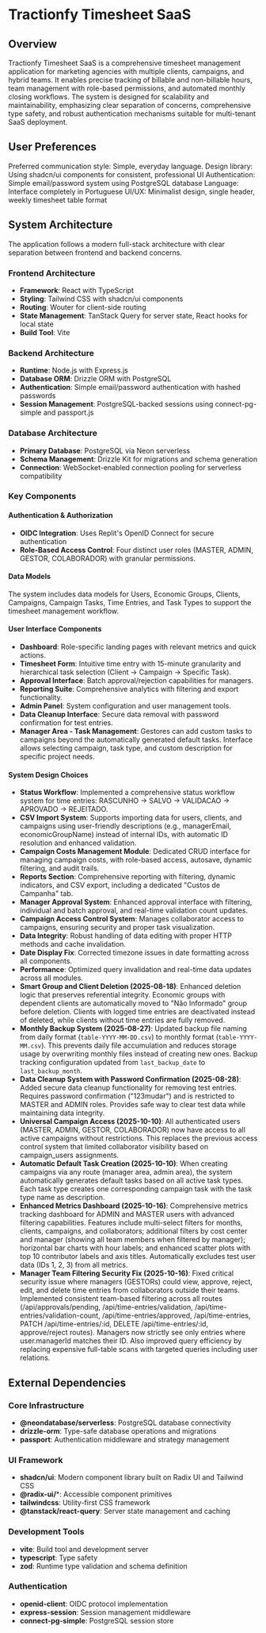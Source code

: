 # Tractionfy Timesheet SaaS

## Overview
Tractionfy Timesheet SaaS is a comprehensive timesheet management application for marketing agencies with multiple clients, campaigns, and hybrid teams. It enables precise tracking of billable and non-billable hours, team management with role-based permissions, and automated monthly closing workflows. The system is designed for scalability and maintainability, emphasizing clear separation of concerns, comprehensive type safety, and robust authentication mechanisms suitable for multi-tenant SaaS deployment.

## User Preferences
Preferred communication style: Simple, everyday language.
Design library: Using shadcn/ui components for consistent, professional UI
Authentication: Simple email/password system using PostgreSQL database
Language: Interface completely in Portuguese
UI/UX: Minimalist design, single header, weekly timesheet table format

## System Architecture

The application follows a modern full-stack architecture with clear separation between frontend and backend concerns.

### Frontend Architecture
- **Framework**: React with TypeScript
- **Styling**: Tailwind CSS with shadcn/ui components
- **Routing**: Wouter for client-side routing
- **State Management**: TanStack Query for server state, React hooks for local state
- **Build Tool**: Vite

### Backend Architecture
- **Runtime**: Node.js with Express.js
- **Database ORM**: Drizzle ORM with PostgreSQL
- **Authentication**: Simple email/password authentication with hashed passwords
- **Session Management**: PostgreSQL-backed sessions using connect-pg-simple and passport.js

### Database Architecture
- **Primary Database**: PostgreSQL via Neon serverless
- **Schema Management**: Drizzle Kit for migrations and schema generation
- **Connection**: WebSocket-enabled connection pooling for serverless compatibility

### Key Components

#### Authentication & Authorization
- **OIDC Integration**: Uses Replit's OpenID Connect for secure authentication
- **Role-Based Access Control**: Four distinct user roles (MASTER, ADMIN, GESTOR, COLABORADOR) with granular permissions.

#### Data Models
The system includes data models for Users, Economic Groups, Clients, Campaigns, Campaign Tasks, Time Entries, and Task Types to support the timesheet management workflow.

#### User Interface Components
- **Dashboard**: Role-specific landing pages with relevant metrics and quick actions.
- **Timesheet Form**: Intuitive time entry with 15-minute granularity and hierarchical task selection (Client → Campaign → Specific Task).
- **Approval Interface**: Batch approval/rejection capabilities for managers.
- **Reporting Suite**: Comprehensive analytics with filtering and export functionality.
- **Admin Panel**: System configuration and user management tools.
- **Data Cleanup Interface**: Secure data removal with password confirmation for test entries.
- **Manager Area - Task Management**: Gestores can add custom tasks to campaigns beyond the automatically generated default tasks. Interface allows selecting campaign, task type, and custom description for specific project needs.

#### System Design Choices
- **Status Workflow**: Implemented a comprehensive status workflow system for time entries: RASCUNHO → SALVO → VALIDACAO → APROVADO → REJEITADO.
- **CSV Import System**: Supports importing data for users, clients, and campaigns using user-friendly descriptions (e.g., managerEmail, economicGroupName) instead of internal IDs, with automatic ID resolution and enhanced validation.
- **Campaign Costs Management Module**: Dedicated CRUD interface for managing campaign costs, with role-based access, autosave, dynamic filtering, and audit trails.
- **Reports Section**: Comprehensive reporting with filtering, dynamic indicators, and CSV export, including a dedicated "Custos de Campanha" tab.
- **Manager Approval System**: Enhanced approval interface with filtering, individual and batch approval, and real-time validation count updates.
- **Campaign Access Control System**: Manages collaborator access to campaigns, ensuring security and proper task visualization.
- **Data Integrity**: Robust handling of data editing with proper HTTP methods and cache invalidation.
- **Date Display Fix**: Corrected timezone issues in date formatting across all components.
- **Performance**: Optimized query invalidation and real-time data updates across all modules.
- **Smart Group and Client Deletion (2025-08-18)**: Enhanced deletion logic that preserves referential integrity. Economic groups with dependent clients are automatically moved to "Não Informado" group before deletion. Clients with logged time entries are deactivated instead of deleted, while clients without time entries are fully removed.
- **Monthly Backup System (2025-08-27)**: Updated backup file naming from daily format (`table-YYYY-MM-DD.csv`) to monthly format (`table-YYYY-MM.csv`). This prevents daily file accumulation and reduces storage usage by overwriting monthly files instead of creating new ones. Backup tracking configuration updated from `last_backup_date` to `last_backup_month`.
- **Data Cleanup System with Password Confirmation (2025-08-28)**: Added secure data cleanup functionality for removing test entries. Requires password confirmation ("123mudar") and is restricted to MASTER and ADMIN roles. Provides safe way to clear test data while maintaining data integrity.
- **Universal Campaign Access (2025-10-10)**: All authenticated users (MASTER, ADMIN, GESTOR, COLABORADOR) now have access to all active campaigns without restrictions. This replaces the previous access control system that limited collaborator visibility based on campaign_users assignments.
- **Automatic Default Task Creation (2025-10-10)**: When creating campaigns via any route (manager area, admin area), the system automatically generates default tasks based on all active task types. Each task type creates one corresponding campaign task with the task type name as description.
- **Enhanced Metrics Dashboard (2025-10-16)**: Comprehensive metrics tracking dashboard for ADMIN and MASTER users with advanced filtering capabilities. Features include multi-select filters for months, clients, campaigns, and collaborators; additional filters by cost center and manager (showing all team members when filtered by manager); horizontal bar charts with hour labels; and enhanced scatter plots with top 10 contributor labels and axis titles. Automatically excludes test user data (IDs 1, 2, 3) from all metrics.
- **Manager Team Filtering Security Fix (2025-10-16)**: Fixed critical security issue where managers (GESTORs) could view, approve, reject, edit, and delete time entries from collaborators outside their teams. Implemented consistent team-based filtering across all routes (/api/approvals/pending, /api/time-entries/validation, /api/time-entries/validation-count, /api/time-entries/approved, /api/time-entries, PATCH /api/time-entries/:id, DELETE /api/time-entries/:id, approve/reject routes). Managers now strictly see only entries where user.managerId matches their ID. Also improved query efficiency by replacing expensive full-table scans with targeted queries including user relations.

## External Dependencies

### Core Infrastructure
- **@neondatabase/serverless**: PostgreSQL database connectivity
- **drizzle-orm**: Type-safe database operations and migrations
- **passport**: Authentication middleware and strategy management

### UI Framework
- **shadcn/ui**: Modern component library built on Radix UI and Tailwind CSS
- **@radix-ui/***: Accessible component primitives
- **tailwindcss**: Utility-first CSS framework
- **@tanstack/react-query**: Server state management and caching

### Development Tools
- **vite**: Build tool and development server
- **typescript**: Type safety
- **zod**: Runtime type validation and schema definition

### Authentication
- **openid-client**: OIDC protocol implementation
- **express-session**: Session management middleware
- **connect-pg-simple**: PostgreSQL session store